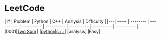LeetCode
========
 

| # | Problem | Python | C++ | Analysis | Difficulty |
|---| ----- | -------- | ---------- | ---------- | ---------- | ---------- | ---------- | ---------- |
|0001|[Two Sum](https://leetcode.com/problems/two-sum/) | |[python](./src/0001-Two-Sum/two_sum.py)|[c++](./src/0001-Two-Sum/two_sum.cpp)| [analysis] |Easy|